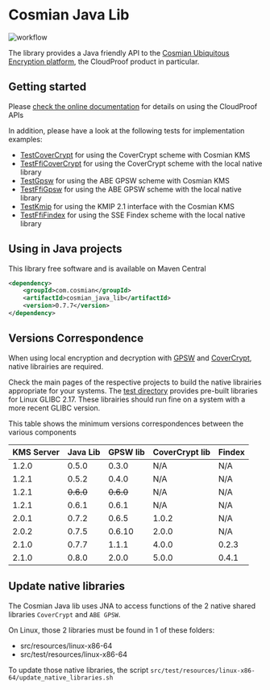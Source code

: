 # Cosmian Java Lib

![workflow](https://github.com/Cosmian/cosmian_java_lib/actions/workflows/maven.yml/badge.svg)

The library provides a Java friendly API to the [Cosmian Ubiquitous Encryption platform](https://cosmian.com),
the CloudProof product in particular.


## Getting started


Please [check the online documentation](https://docs.cosmian.com/cloudproof_encryption/use_cases_benefits/) for details
on using the CloudProof APIs


In addition, please have a look at the following tests for implementation examples:

 - [TestCoverCrypt](./src/test/java/com/cosmian/TestCoverCrypt.java) for using the CoverCrypt scheme with Cosmian KMS
 - [TestFfiCoverCrypt](./src/test/java/com/cosmian/TestFfiCoverCrypt.java) for using the CoverCrypt scheme with the local native library
 - [TestGpsw](./src/test/java/com/cosmian/TestAbe.java) for using the ABE GPSW scheme with Cosmian KMS
 - [TestFfiGpsw](./src/test/java/com/cosmian/TestFfiAbe.java) for using the ABE GPSW scheme with the local native library
 - [TestKmip](./src/test/java/com/cosmian/TestKmip.java) for using the KMIP 2.1 interface with the Cosmian KMS
 - [TestFfiFindex](./src/test/java/com/cosmian/TestFfiAbe.java) for using the SSE Findex scheme with the local native library


## Using in Java projects

This library free software and is available on Maven Central

```xml
<dependency>
    <groupId>com.cosmian</groupId>
    <artifactId>cosmian_java_lib</artifactId>
    <version>0.7.7</version>
</dependency>
```

## Versions Correspondence

When using local encryption and decryption with [GPSW](https://github.com/Cosmian/abe_gpsw) and [CoverCrypt](https://github.com/Cosmian/cover_crypt), native librairies are required.

Check the main pages of the respective projects to build the native librairies appropriate for your systems. The [test directory](./src/test/resources/linux-x86-64/) provides pre-built libraries for Linux GLIBC 2.17. These librairies should run fine on a system with a more recent GLIBC version.

This table shows the minimum versions correspondences between the various components

KMS Server | Java Lib  | GPSW lib  | CoverCrypt lib | Findex
-----------|-----------|-----------|----------------|-------
1.2.0      | 0.5.0     | 0.3.0     | N/A            | N/A
1.2.1      | 0.5.2     | 0.4.0     | N/A            | N/A
1.2.1      | ~~0.6.0~~ | ~~0.6.0~~ | N/A            | N/A
1.2.1      | 0.6.1     | 0.6.1     | N/A            | N/A
2.0.1      | 0.7.2     | 0.6.5     | 1.0.2          | N/A
2.0.2      | 0.7.5     | 0.6.10    | 2.0.0          | N/A
2.1.0      | 0.7.7     | 1.1.1     | 4.0.0          | 0.2.3
2.1.0      | 0.8.0     | 2.0.0     | 5.0.0          | 0.4.1

## Update native libraries

The Cosmian Java lib uses JNA to access functions of the 2 native shared libraries `CoverCrypt` and `ABE GPSW`.

On Linux, those 2 libraries must be found in 1 of these folders:
- src/resources/linux-x86-64
- src/test/resources/linux-x86-64

To update those native libraries, the script `src/test/resources/linux-x86-64/update_native_libraries.sh`
